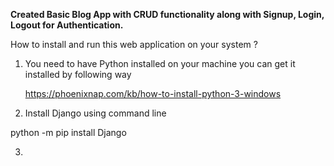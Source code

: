 **Created Basic Blog App with CRUD functionality along with Signup, Login, Logout for Authentication.**

How to install and run this web application on your system ?

1. You need to have Python installed on your machine you can get it installed by following way

   https://phoenixnap.com/kb/how-to-install-python-3-windows

2. Install Django using command line

  python -m pip install Django

3. 
  
